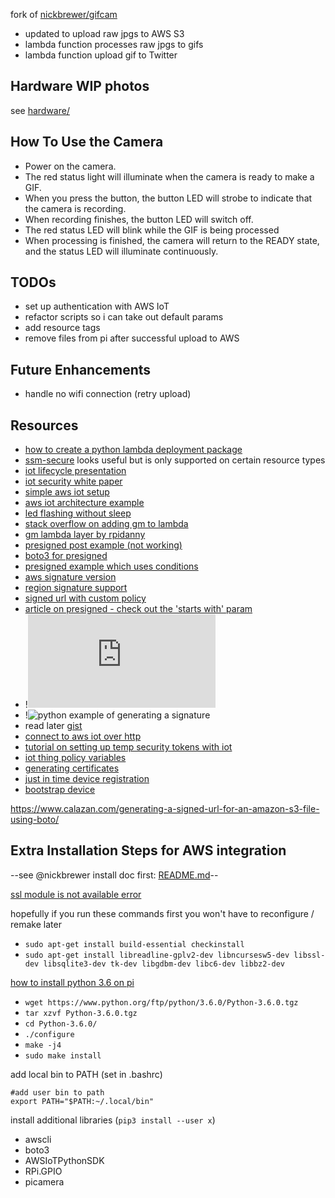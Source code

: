 fork of [nickbrewer/gifcam](https://github.com/nickbrewer/gifcam)

* updated to upload raw jpgs to AWS S3
* lambda function processes raw jpgs to gifs
* lambda function upload gif to Twitter 

## Hardware WIP photos
see [hardware/](https://github.com/ntno/gifcam/tree/master/hardware)

## How To Use the Camera
- Power on the camera.
- The red status light will illuminate when the camera is ready to make a GIF.
- When you press the button, the button LED will strobe to indicate that the camera is recording.
- When recording finishes, the button LED will switch off.
- The red status LED will blink while the GIF is being processed
- When processing is finished, the camera will return to the READY state, and the status LED will illuminate continuously.


## TODOs
* set up authentication with AWS IoT
* refactor scripts so i can take out default params
* add resource tags 
* remove files from pi after successful upload to AWS

## Future Enhancements 
* handle no wifi connection (retry upload)

## Resources
* [how to create a python lambda deployment package](https://docs.aws.amazon.com/lambda/latest/dg/lambda-python-how-to-create-deployment-package.html)
* [ssm-secure](https://docs.aws.amazon.com/AWSCloudFormation/latest/UserGuide/dynamic-references.html) looks useful but is only supported on certain resource types
* [iot lifecycle presentation](https://www.slideshare.net/AmazonWebServices/the-lifecycle-of-an-aws-iot-thing)
* [iot security white paper](https://d1.awsstatic.com/whitepapers/architecture/AWS-IoT-Lens.pdf)
* [simple aws iot setup](https://teenenggr.in/2018/10/11/how-to-setup-aws-iot-with-raspberrypi/)
* [aws iot architecture example](https://www.youtube.com/watch?v=gKMaf5E-z7Q&feature=youtu.be&t=2312)
* [led flashing without sleep](https://raspberrypi.stackexchange.com/questions/28984/how-to-blink-leds-on-off-continually-while-continuing-execution-of-a-script)
* [stack overflow on adding gm to lambda](https://stackoverflow.com/questions/44729088/how-can-i-install-graphicsmagick-or-imagemagick-on-aws-lambda)
* [gm lambda layer by rpidanny](https://github.com/rpidanny/gm-lambda-layer)
* [presigned post example (not working)](https://docs.aws.amazon.com/code-samples/latest/catalog/python-s3-generate_presigned_post.py.html)
* [boto3 for presigned](https://boto3.amazonaws.com/v1/documentation/api/latest/reference/services/s3.html#S3.Client.generate_presigned_url)
* [presigned example which uses conditions](https://devcenter.heroku.com/articles/s3-upload-python)
* [aws signature version](https://docs.aws.amazon.com/AmazonS3/latest/dev/UsingAWSSDK.html)
* [region signature support](https://docs.aws.amazon.com/general/latest/gr/rande.html#s3_region)
* [signed url with custom policy](https://docs.aws.amazon.com/AmazonCloudFront/latest/DeveloperGuide/private-content-creating-signed-url-custom-policy.html#private-content-custom-policy-statement-example-all-objects)
* [article on presigned - check out the 'starts with' param](https://medium.com/@aidan.hallett/securing-aws-s3-uploads-using-presigned-urls-aa821c13ae8d)
* !![DOCS ON CUSTOM POLICY](https://docs.aws.amazon.com/AmazonS3/latest/API/sigv4-HTTPPOSTConstructPolicy.html)
* !![python example of generating a signature](https://stackoverflow.com/questions/39688422/correct-s3-policy-for-pre-signed-urls)
* read later [gist](https://gist.github.com/SeanHayes/6e7c6094f6a8265e8b56)
* [connect to aws iot over http](https://docs.aws.amazon.com/iot/latest/developerguide/http.html)
* [tutorial on setting up temp security tokens with iot](https://aws.amazon.com/blogs/security/how-to-eliminate-the-need-for-hardcoded-aws-credentials-in-devices-by-using-the-aws-iot-credentials-provider/)
* [iot thing policy variables](https://docs.aws.amazon.com/iot/latest/developerguide/thing-policy-variables.html)
* [generating certificates](http://pages.cs.wisc.edu/~zmiller/ca-howto/)
* [just in time device registration](https://aws.amazon.com/blogs/iot/just-in-time-registration-of-device-certificates-on-aws-iot/)
* [bootstrap device](https://aws.amazon.com/blogs/iot/provisioning-with-a-bootstrap-certificate-in-aws-iot-core/?nc1=b_rp)

https://www.calazan.com/generating-a-signed-url-for-an-amazon-s3-file-using-boto/


## Extra Installation Steps for AWS integration
--see @nickbrewer install doc first: [README.md](https://github.com/nickbrewer/gifcam)--


[ssl module is not available error](https://stackoverflow.com/questions/44290926/pip-cannot-confirm-ssl-certificate-ssl-module-is-not-available)

hopefully if you run these commands first you won't have to reconfigure / remake later
* `sudo apt-get install build-essential checkinstall`
* `sudo apt-get install libreadline-gplv2-dev libncursesw5-dev libssl-dev libsqlite3-dev tk-dev libgdbm-dev libc6-dev libbz2-dev`

[how to install python 3.6 on pi](https://raspberrypi.stackexchange.com/questions/59381/how-do-i-update-my-rpi3-to-python-3-6)
* `wget https://www.python.org/ftp/python/3.6.0/Python-3.6.0.tgz`
* `tar xzvf Python-3.6.0.tgz`
* `cd Python-3.6.0/`
* `./configure`
* `make -j4`
* `sudo make install`

add local bin to PATH (set in .bashrc)

    #add user bin to path
    export PATH="$PATH:~/.local/bin"


install additional libraries (`pip3 install --user x`)
* awscli
* boto3
* AWSIoTPythonSDK
* RPi.GPIO
* picamera

